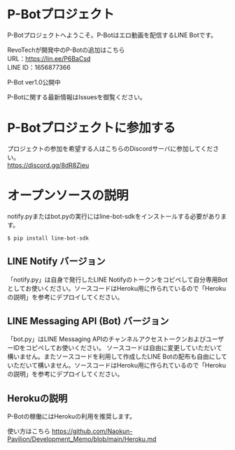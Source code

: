 # P-Botプロジェクト

P-Botプロジェクトへようこそ。P-Botはエロ動画を配信するLINE Botです。  

RevoTechが開発中のP-Botの追加はこちら  
URL：https://lin.ee/P6BaCsd  
LINE ID：1656877366   

P-Bot ver1.0公開中  

P-Botに関する最新情報はIssuesを御覧ください。

# P-Botプロジェクトに参加する

プロジェクトの参加を希望する人はこちらのDiscordサーバに参加してください。  
https://discord.gg/8dR8Zjeu

# オープンソースの説明
notify.pyまたはbot.pyの実行にはline-bot-sdkをインストールする必要があります。  

    $ pip install line-bot-sdk

## LINE Notify バージョン
「notify.py」は自身で発行したLINE Notifyのトークンをコピペして自分専用Botとしてお使いください。ソースコードはHeroku用に作られているので「Herokuの説明」を参考にデプロイしてください。

## LINE Messaging API (Bot) バージョン
「bot.py」はLINE Messaging APIのチャンネルアクセストークンおよびユーザーIDをコピペしてお使いください。  ソースコードは自由に変更していただいて構いません。またソースコードを利用して作成したLINE Botの配布も自由にしていただいて構いません。ソースコードはHeroku用に作られているので「Herokuの説明」を参考にデプロイしてください。

## Herokuの説明

P-Botの稼働にはHerokuの利用を推奨します。  

使い方はこちら
https://github.com/Naokun-Pavilion/Development_Memo/blob/main/Heroku.md
